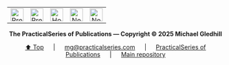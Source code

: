 <p align="right"><!-- LOCATION BADGE --><img height="15px" src="https://img.shields.io/badge/loc-C--0500-808080">

<table align="center"><tr><!-- NAVIGATION BAR -->
        <td align="center"><!-- PREVIOUS PAGE -->
                <a class="hlink" href="app-c.04-segoe-character-set">
                <img height="30px" src="https://psop.uk/wi-l" alt="Previous page" title="Previous page"></a></td>
        <td align="center"><!-- PREVIOUS CHAPTER -->
                <a class="hlink" href="app-b-emoji-list">
                <img height="30px" src="https://psop.uk/wi-u" alt="Previous chapter" title="Previous chapter"></a></td>
        <td align="center"><!-- HOME -->
                <a class="hlink" href="home">
                <img height="30px" src="https://psop.uk/wi-h" alt="Home" title="Home"></a></td>
        <td align="center"><!-- NEXT CHAPTER -->
                <a class="hlink" href="app-d-3d-model">
                <img height="30px" src="https://psop.uk/wi-d" alt="Next chapter" title="Next chapter"></a></td>
        <td align="center"><!-- NEXT PAGE -->
                <a class="hlink" href="app-c.06-segoe-character-set">
                <img height="30px" src="https://psop.uk/wi-r" alt="Next page" title="Next page"></a></td>
</tr></table><!-- END OF NAVIGATION BAR -->

<!--- COLOPHON -->
<p align="center"><strong><!-- NAME -->The PracticalSeries of Publications&nbsp;&mdash;&nbsp;<!-- COPYRGT -->Copyright &copy; 2025 Michael Gledhill</strong></p>

<!--- LINKS AND LOCATION BADGE -->
<p align="center">
<!-- TOP   --><a href="#idtop">⬆️ Top</a>&nbsp;&emsp;&nbsp;|&nbsp;&emsp;
<!-- EMAIL --><a href="mailto:mg@practicalseries.com">mg@practicalseries.com</a>&nbsp;&emsp;&nbsp;|&nbsp;&emsp;
<!-- WEB   --><a href="https://practicalseries.com/">PracticalSeries of Publications</a>&nbsp;&emsp;&nbsp;|&nbsp;&emsp;
<!-- REPO  --><a href="https://github.com/practicalseries/GitHub-Wiki-Design-and-Implementation">Main repository</a></p>
